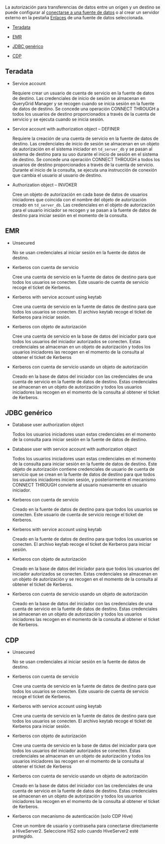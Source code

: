 La autorización para transferencias de datos entre un origen y un destino se puede configurar al [conectarse a una fuente de datos](znp1640282079399.md) o al crear un servidor externo en la pestaña [Enlaces](kzu1674159463068.md) de una fuente de datos seleccionada.

-   [Teradata](#Teradata)

-   [EMR](#EMR)

-   [JDBC genérico](#GenericJDBC)

-   [CDP](#CDP)

Teradata
--------

-   Service account

    Requiere crear un usuario de cuenta de servicio en la fuente de datos de destino. Las credenciales de inicio de sesión se almacenan en QueryGrid Manager y se recogen cuando se inicia sesión en la fuente de datos de destino. Se concede una operación CONNECT THROUGH a todos los usuarios de destino proporcionados a través de la cuenta de servicio y se ejecuta cuando se inicia sesión.

-   Service account with authorization object – DEFINER

    Requiere la creación de una cuenta de servicio en la fuente de datos de destino. Las credenciales de inicio de sesión se almacenan en un objeto de autorización en el sistema iniciador en `td_server_db` y se pasan al sistema de destino para su uso durante el inicio de sesión en el sistema de destino. Se concede una operación CONNECT THROUGH a todos los usuarios de destino proporcionados a través de la cuenta de servicio. Durante el inicio de la consulta, se ejecuta una instrucción de conexión que cambia el usuario al usuario de destino.

-   Authorization object – INVOKER

    Cree un objeto de autorización en cada base de datos de usuarios iniciadores que coincida con el nombre del objeto de autorización creado en `td_server_db`. Las credenciales en el objeto de autorización para el usuario iniciador se recogen y se pasan a la fuente de datos de destino para iniciar sesión en el momento de la consulta.

EMR
---

-   Unsecured

    No se usan credenciales al iniciar sesión en la fuente de datos de destino.

-   Kerberos con cuenta de servicio

    Cree una cuenta de servicio en la fuente de datos de destino para que todos los usuarios se conecten. Este usuario de cuenta de servicio recoge el ticket de Kerberos.

-   Kerberos with service account using keytab

    Cree una cuenta de servicio en la fuente de datos de destino para que todos los usuarios se conecten. El archivo keytab recoge el ticket de Kerberos para iniciar sesión.

-   Kerberos con objeto de autorización

    Cree una cuenta de servicio en la base de datos del iniciador para que todos los usuarios del iniciador autorizados se conecten. Estas credenciales se almacenan en un objeto de autorización y todos los usuarios iniciadores las recogen en el momento de la consulta al obtener el ticket de Kerberos

-   Kerberos con cuenta de servicio usando un objeto de autorización

    Creado en la base de datos del iniciador con las credenciales de una cuenta de servicio en la fuente de datos de destino. Estas credenciales se almacenan en un objeto de autorización y todos los usuarios iniciadores las recogen en el momento de la consulta al obtener el ticket de Kerberos.

JDBC genérico
-------------

-   Database user authorization object

    Todos los usuarios iniciadores usan estas credenciales en el momento de la consulta para iniciar sesión en la fuente de datos de destino.

-   Database user with service account with authorization object

    Todos los usuarios iniciadores usan estas credenciales en el momento de la consulta para iniciar sesión en la fuente de datos de destino. Este objeto de autorización contiene credenciales de usuario de cuenta de servicio que se crean en la fuente de datos de destino para que todos los usuarios iniciadores inicien sesión, y posteriormente el mecanismo CONNECT THROUGH convierte al usuario nuevamente en usuario iniciador.

-   Kerberos con cuenta de servicio

    Creado en la fuente de datos de destino para que todos los usuarios se conecten. Este usuario de cuenta de servicio recoge el ticket de Kerberos.

-   Kerberos with service account using keytab

    Creado en la fuente de datos de destino para que todos los usuarios se conecten. El archivo keytab recoge el ticket de Kerberos para iniciar sesión.

-   Kerberos con objeto de autorización

    Creado en la base de datos del iniciador para que todos los usuarios del iniciador autorizados se conecten. Estas credenciales se almacenan en un objeto de autorización y se recogen en el momento de la consulta al obtener el ticket de Kerberos.

-   Kerberos con cuenta de servicio usando un objeto de autorización

    Creado en la base de datos del iniciador con las credenciales de una cuenta de servicio en la fuente de datos de destino. Estas credenciales se almacenan en un objeto de autorización y todos los usuarios iniciadores las recogen en el momento de la consulta al obtener el ticket de Kerberos.

CDP
---

-   Unsecured

    No se usan credenciales al iniciar sesión en la fuente de datos de destino.

-   Kerberos con cuenta de servicio

    Cree una cuenta de servicio en la fuente de datos de destino para que todos los usuarios se conecten. Este usuario de cuenta de servicio recoge el ticket de Kerberos.

-   Kerberos with service account using keytab

    Cree una cuenta de servicio en la fuente de datos de destino para que todos los usuarios se conecten. El archivo keytab recoge el ticket de Kerberos para iniciar sesión.

-   Kerberos con objeto de autorización

    Cree una cuenta de servicio en la base de datos del iniciador para que todos los usuarios del iniciador autorizados se conecten. Estas credenciales se almacenan en un objeto de autorización y todos los usuarios iniciadores las recogen en el momento de la consulta al obtener el ticket de Kerberos

-   Kerberos con cuenta de servicio usando un objeto de autorización

    Creado en la base de datos del iniciador con las credenciales de una cuenta de servicio en la fuente de datos de destino. Estas credenciales se almacenan en un objeto de autorización y todos los usuarios iniciadores las recogen en el momento de la consulta al obtener el ticket de Kerberos.

-   Kerberos con mecanismo de autenticación (solo CDP Hive)

    Cree un nombre de usuario y contraseña para conectarse directamente a HiveServer2. Seleccione HS2 solo cuando HiveServer2 esté protegido.
